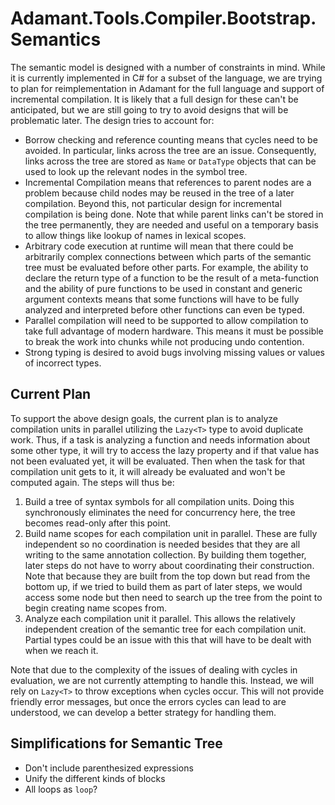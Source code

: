 # Adamant.Tools.Compiler.Bootstrap.Semantics

The semantic model is designed with a number of constraints in mind. While it is currently implemented in C# for a subset of the language, we are trying to plan for reimplementation in Adamant for the full language and support of incremental compilation. It is likely that a full design for these can't be anticipated, but we are still going to try to avoid designs that will be problematic later. The design tries to account for:

* Borrow checking and reference counting means that cycles need to be avoided. In particular, links across the tree are an issue. Consequently, links across the tree are stored as `Name` or `DataType` objects that can be used to look up the relevant nodes in the symbol tree.
* Incremental Compilation means that references to parent nodes are a problem because child nodes may be reused in the tree of a later compilation. Beyond this, not particular design for incremental compilation is being done. Note that while parent links can't be stored in the tree permanently, they are needed and useful on a temporary basis to allow things like lookup of names in lexical scopes.
* Arbitrary code execution at runtime will mean that there could be arbitrarily complex connections between which parts of the semantic tree must be evaluated before other parts. For example, the ability to declare the return type of a function to be the result of a meta-function and the ability of pure functions to be used in constant and generic argument contexts means that some functions will have to be fully analyzed and interpreted before other functions can even be typed.
* Parallel compilation will need to be supported to allow compilation to take full advantage of modern hardware. This means it must be possible to break the work into chunks while not producing undo contention.
* Strong typing is desired to avoid bugs involving missing values or values of incorrect types.

## Current Plan

To support the above design goals, the current plan is to analyze compilation units in parallel utilizing the `Lazy<T>` type to avoid duplicate work. Thus, if a task is analyzing a function and needs information about some other type, it will try to access the lazy property and if that value has not been evaluated yet, it will be evaluated. Then when the task for that compilation unit gets to it, it will already be evaluated and won't be computed again. The steps will thus be:

1. Build a tree of syntax symbols for all compilation units. Doing this synchronously eliminates the need for concurrency here, the tree becomes read-only after this point.
2. Build name scopes for each compilation unit in parallel. These are fully independent so no coordination is needed besides that they are all writing to the same annotation collection. By building them together, later steps do not have to worry about coordinating their construction. Note that because they are built from the top down but read from the bottom up, if we tried to build them as part of later steps, we would access some node but then need to search up the tree from the point to begin creating name scopes from.
3. Analyze each compilation unit it parallel. This allows the relatively independent creation of the semantic tree for each compilation unit. Partial types could be an issue with this that will have to be dealt with when we reach it.

Note that due to the complexity of the issues of dealing with cycles in evaluation, we are not currently attempting to handle this. Instead, we will rely on `Lazy<T>` to throw exceptions when cycles occur. This will not provide friendly error messages, but once the errors cycles can lead to are understood, we can develop a better strategy for handling them.

## Simplifications for Semantic Tree

* Don't include parenthesized expressions
* Unify the different kinds of blocks
* All loops as `loop`?
